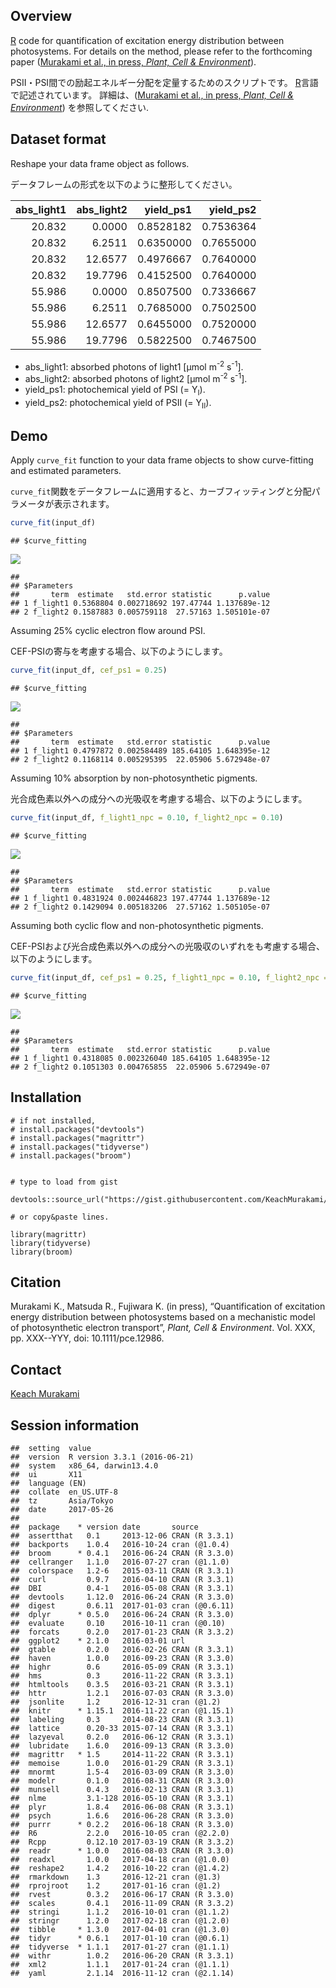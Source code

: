 Overview
--------

[R](https://www.r-project.org/) code for quantification of excitation energy distribution between photosystems. For details on the method, please refer to the forthcoming paper ([Murakami et al., in press, *Plant, Cell & Environment*](https://doi.org/10.1111/pce.12986)).

PSII・PSI間での励起エネルギー分配を定量するためのスクリプトです。 [R](https://www.r-project.org/)言語で記述されています。 詳細は、([Murakami et al., in press, *Plant, Cell & Environment*](https://doi.org/10.1111/pce.12986)) を参照してください.

Dataset format
--------------

Reshape your data frame object as follows.

データフレームの形式を以下のように整形してください。

|  abs\_light1|  abs\_light2|  yield\_ps1|  yield\_ps2|
|------------:|------------:|-----------:|-----------:|
|       20.832|       0.0000|   0.8528182|   0.7536364|
|       20.832|       6.2511|   0.6350000|   0.7655000|
|       20.832|      12.6577|   0.4976667|   0.7640000|
|       20.832|      19.7796|   0.4152500|   0.7640000|
|       55.986|       0.0000|   0.8507500|   0.7336667|
|       55.986|       6.2511|   0.7685000|   0.7502500|
|       55.986|      12.6577|   0.6455000|   0.7520000|
|       55.986|      19.7796|   0.5822500|   0.7467500|

-   abs\_light1: absorbed photons of light1 \[µmol m<sup>-2</sup> s<sup>-1</sup>\].
-   abs\_light2: absorbed photons of light2 \[µmol m<sup>-2</sup> s<sup>-1</sup>\].
-   yield\_ps1: photochemical yield of PSI (= Y<sub>I</sub>).
-   yield\_ps2: photochemical yield of PSII (= Y<sub>II</sub>).

Demo
----

Apply `curve_fit` function to your data frame objects to show curve-fitting and estimated parameters.

`curve_fit`関数をデータフレームに適用すると、カーブフィッティングと分配パラメータが表示されます。

``` r
curve_fit(input_df)
```

    ## $curve_fitting

![](source_code_files/figure-markdown_github/demo1-1.png)

    ## 
    ## $Parameters
    ##       term  estimate   std.error statistic      p.value
    ## 1 f_light1 0.5368804 0.002718692 197.47744 1.137689e-12
    ## 2 f_light2 0.1587883 0.005759118  27.57163 1.505101e-07

Assuming 25% cyclic electron flow around PSI.

CEF-PSIの寄与を考慮する場合、以下のようにします。

``` r
curve_fit(input_df, cef_ps1 = 0.25)
```

    ## $curve_fitting

![](source_code_files/figure-markdown_github/demo2-1.png)

    ## 
    ## $Parameters
    ##       term  estimate   std.error statistic      p.value
    ## 1 f_light1 0.4797872 0.002584489 185.64105 1.648395e-12
    ## 2 f_light2 0.1168114 0.005295395  22.05906 5.672948e-07

Assuming 10% absorption by non-photosynthetic pigments.

光合成色素以外への成分への光吸収を考慮する場合、以下のようにします。

``` r
curve_fit(input_df, f_light1_npc = 0.10, f_light2_npc = 0.10)
```

    ## $curve_fitting

![](source_code_files/figure-markdown_github/demo3-1.png)

    ## 
    ## $Parameters
    ##       term  estimate   std.error statistic      p.value
    ## 1 f_light1 0.4831924 0.002446823 197.47744 1.137689e-12
    ## 2 f_light2 0.1429094 0.005183206  27.57162 1.505105e-07

Assuming both cyclic flow and non-photosynthetic pigments.

CEF-PSIおよび光合成色素以外への成分への光吸収のいずれをも考慮する場合、以下のようにします。

``` r
curve_fit(input_df, cef_ps1 = 0.25, f_light1_npc = 0.10, f_light2_npc = 0.10)
```

    ## $curve_fitting

![](source_code_files/figure-markdown_github/demo4-1.png)

    ## 
    ## $Parameters
    ##       term  estimate   std.error statistic      p.value
    ## 1 f_light1 0.4318085 0.002326040 185.64105 1.648395e-12
    ## 2 f_light2 0.1051303 0.004765855  22.05906 5.672949e-07

Installation
------------

    # if not installed,
    # install.packages("devtools")
    # install.packages("magrittr")
    # install.packages("tidyverse")
    # install.packages("broom")


    # type to load from gist

    devtools::source_url("https://gist.githubusercontent.com/KeachMurakami/eaa38a1ff0dd5d0369a6c0ca53e68326/raw/5440e25cc2c66d3a3d49d98a1dc4687c00b16c5b/excitation_energy_distribution")

    # or copy&paste lines.

    library(magrittr)
    library(tidyverse)
    library(broom)

Citation
--------

Murakami K., Matsuda R., Fujiwara K. (in press), “Quantification of excitation energy distribution between photosystems based on a mechanistic model of photosynthetic electron transport”, *Plant, Cell & Environment*. Vol. XXX, pp. XXX--YYY, doi: 10.1111/pce.12986.

Contact
-------

[Keach Murakami](https://keachmurakami.github.io/about/)

Session information
-------------------

    ##  setting  value                       
    ##  version  R version 3.3.1 (2016-06-21)
    ##  system   x86_64, darwin13.4.0        
    ##  ui       X11                         
    ##  language (EN)                        
    ##  collate  en_US.UTF-8                 
    ##  tz       Asia/Tokyo                  
    ##  date     2017-05-26                  
    ## 
    ##  package    * version date       source        
    ##  assertthat   0.1     2013-12-06 CRAN (R 3.3.1)
    ##  backports    1.0.4   2016-10-24 cran (@1.0.4) 
    ##  broom      * 0.4.1   2016-06-24 CRAN (R 3.3.0)
    ##  cellranger   1.1.0   2016-07-27 cran (@1.1.0) 
    ##  colorspace   1.2-6   2015-03-11 CRAN (R 3.3.1)
    ##  curl         0.9.7   2016-04-10 CRAN (R 3.3.1)
    ##  DBI          0.4-1   2016-05-08 CRAN (R 3.3.1)
    ##  devtools     1.12.0  2016-06-24 CRAN (R 3.3.0)
    ##  digest       0.6.11  2017-01-03 cran (@0.6.11)
    ##  dplyr      * 0.5.0   2016-06-24 CRAN (R 3.3.0)
    ##  evaluate     0.10    2016-10-11 cran (@0.10)  
    ##  forcats      0.2.0   2017-01-23 CRAN (R 3.3.2)
    ##  ggplot2    * 2.1.0   2016-03-01 url           
    ##  gtable       0.2.0   2016-02-26 CRAN (R 3.3.1)
    ##  haven        1.0.0   2016-09-23 CRAN (R 3.3.0)
    ##  highr        0.6     2016-05-09 CRAN (R 3.3.1)
    ##  hms          0.3     2016-11-22 CRAN (R 3.3.1)
    ##  htmltools    0.3.5   2016-03-21 CRAN (R 3.3.1)
    ##  httr         1.2.1   2016-07-03 CRAN (R 3.3.0)
    ##  jsonlite     1.2     2016-12-31 cran (@1.2)   
    ##  knitr      * 1.15.1  2016-11-22 cran (@1.15.1)
    ##  labeling     0.3     2014-08-23 CRAN (R 3.3.1)
    ##  lattice      0.20-33 2015-07-14 CRAN (R 3.3.1)
    ##  lazyeval     0.2.0   2016-06-12 CRAN (R 3.3.1)
    ##  lubridate    1.6.0   2016-09-13 CRAN (R 3.3.0)
    ##  magrittr   * 1.5     2014-11-22 CRAN (R 3.3.1)
    ##  memoise      1.0.0   2016-01-29 CRAN (R 3.3.1)
    ##  mnormt       1.5-4   2016-03-09 CRAN (R 3.3.0)
    ##  modelr       0.1.0   2016-08-31 CRAN (R 3.3.0)
    ##  munsell      0.4.3   2016-02-13 CRAN (R 3.3.1)
    ##  nlme         3.1-128 2016-05-10 CRAN (R 3.3.1)
    ##  plyr         1.8.4   2016-06-08 CRAN (R 3.3.1)
    ##  psych        1.6.6   2016-06-28 CRAN (R 3.3.0)
    ##  purrr      * 0.2.2   2016-06-18 CRAN (R 3.3.0)
    ##  R6           2.2.0   2016-10-05 cran (@2.2.0) 
    ##  Rcpp         0.12.10 2017-03-19 CRAN (R 3.3.2)
    ##  readr      * 1.0.0   2016-08-03 CRAN (R 3.3.0)
    ##  readxl       1.0.0   2017-04-18 cran (@1.0.0) 
    ##  reshape2     1.4.2   2016-10-22 cran (@1.4.2) 
    ##  rmarkdown    1.3     2016-12-21 cran (@1.3)   
    ##  rprojroot    1.2     2017-01-16 cran (@1.2)   
    ##  rvest        0.3.2   2016-06-17 CRAN (R 3.3.0)
    ##  scales       0.4.1   2016-11-09 CRAN (R 3.3.2)
    ##  stringi      1.1.2   2016-10-01 cran (@1.1.2) 
    ##  stringr      1.2.0   2017-02-18 cran (@1.2.0) 
    ##  tibble     * 1.3.0   2017-04-01 cran (@1.3.0) 
    ##  tidyr      * 0.6.1   2017-01-10 cran (@0.6.1) 
    ##  tidyverse  * 1.1.1   2017-01-27 cran (@1.1.1) 
    ##  withr        1.0.2   2016-06-20 CRAN (R 3.3.1)
    ##  xml2         1.1.1   2017-01-24 cran (@1.1.1) 
    ##  yaml         2.1.14  2016-11-12 cran (@2.1.14)
